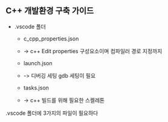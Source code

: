 ## C++ 개발환경 구축 가이드

* .vscode 폴더
  * c_cpp_properties.json
  * -> c++ Edit properties 구성요소이며 컴파일러 경로 지정까지
  
  * launch.json
  * -> 디버깅 세팅 gdb 세팅이 필요

  * tasks.json
  * -> c++ 빌드를 위해 필요한 스켈레톤

.vscode 폴더에 3가지의 파일이 필요하다

